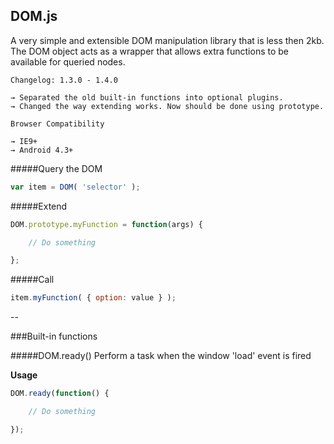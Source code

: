 ## DOM.js
A very simple and extensible DOM manipulation library that is less then 2kb. The DOM object acts as a wrapper that allows extra functions to be available for queried nodes.

```text
Changelog: 1.3.0 - 1.4.0

→ Separated the old built-in functions into optional plugins.
→ Changed the way extending works. Now should be done using prototype.
```

```text
Browser Compatibility

→ IE9+
→ Android 4.3+
```

#####Query the DOM
```javascript
var item = DOM( 'selector' );
```

#####Extend
```javascript
DOM.prototype.myFunction = function(args) {

	// Do something

};
```

#####Call
```javascript
item.myFunction( { option: value } );
```


--


###Built-in functions

#####DOM.ready()
Perform a task when the window 'load' event is fired

**Usage**
```javascript
DOM.ready(function() {

    // Do something

});
```
